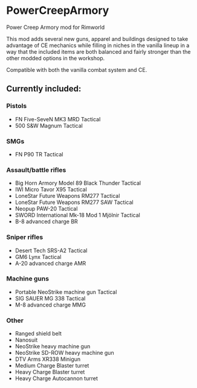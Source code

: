 # PowerCreepArmory
Power Creep Armory mod for Rimworld

This mod adds several new guns, apparel and buildings designed to take advantage of CE mechanics while filling in niches in the vanilla lineup in a way that the included items are both balanced and fairly stronger than the other modded options in the workshop.

Compatible with both the vanilla combat system and CE.

## Currently included:

### Pistols
- FN Five-SeveN MK3 MRD Tactical
- 500 S&W Magnum Tactical
### SMGs
- FN P90 TR Tactical
### Assault/battle rifles
- Big Horn Armory Model 89 Black Thunder Tactical
- IWI Micro Tavor X95 Tactical
- LoneStar Future Weapons RM277 Tactical
- LoneStar Future Weapons RM277 SAW Tactical
- Neopup PAW-20 Tactical
- SWORD International Mk-18 Mod 1 Mjölnir Tactical
- B-8 advanced charge BR
### Sniper rifles
- Desert Tech SRS-A2 Tactical
- GM6 Lynx Tactical
- A-20 advanced charge AMR
### Machine guns
- Portable NeoStrike machine gun Tactical
- SIG SAUER MG 338 Tactical
- M-8 advanced charge MMG
### Other
- Ranged shield belt
- Nanosuit
- NeoStrike heavy machine gun
- NeoStrike SD-ROW heavy machine gun
- DTV Arms XR338 Minigun
- Medium Charge Blaster turret
- Heavy Charge Blaster turret
- Heavy Charge Autocannon turret
